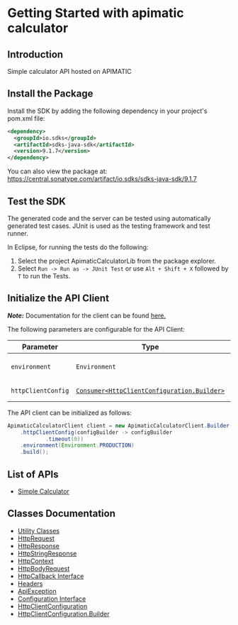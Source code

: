 
# Getting Started with apimatic calculator

## Introduction

Simple calculator API hosted on APIMATIC

## Install the Package

Install the SDK by adding the following dependency in your project's pom.xml file:

```xml
<dependency>
  <groupId>io.sdks</groupId>
  <artifactId>sdks-java-sdk</artifactId>
  <version>9.1.7</version>
</dependency>
```

You can also view the package at:
https://central.sonatype.com/artifact/io.sdks/sdks-java-sdk/9.1.7

## Test the SDK

The generated code and the server can be tested using automatically generated test cases.
JUnit is used as the testing framework and test runner.

In Eclipse, for running the tests do the following:

1. Select the project ApimaticCalculatorLib from the package explorer.
2. Select `Run -> Run as -> JUnit Test` or use `Alt + Shift + X` followed by `T` to run the Tests.

## Initialize the API Client

**_Note:_** Documentation for the client can be found [here.](https://www.github.com/Syed-Subtain/sdks-java-java-sdk/tree/9.1.7/doc/client.md)

The following parameters are configurable for the API Client:

| Parameter | Type | Description |
|  --- | --- | --- |
| `environment` | `Environment` | The API environment. <br> **Default: `Environment.PRODUCTION`** |
| `httpClientConfig` | [`Consumer<HttpClientConfiguration.Builder>`](https://www.github.com/Syed-Subtain/sdks-java-java-sdk/tree/9.1.7/doc/http-client-configuration-builder.md) | Set up Http Client Configuration instance. |

The API client can be initialized as follows:

```java
ApimaticCalculatorClient client = new ApimaticCalculatorClient.Builder()
    .httpClientConfig(configBuilder -> configBuilder
            .timeout(0))
    .environment(Environment.PRODUCTION)
    .build();
```

## List of APIs

* [Simple Calculator](https://www.github.com/Syed-Subtain/sdks-java-java-sdk/tree/9.1.7/doc/controllers/simple-calculator.md)

## Classes Documentation

* [Utility Classes](https://www.github.com/Syed-Subtain/sdks-java-java-sdk/tree/9.1.7/doc/utility-classes.md)
* [HttpRequest](https://www.github.com/Syed-Subtain/sdks-java-java-sdk/tree/9.1.7/doc/http-request.md)
* [HttpResponse](https://www.github.com/Syed-Subtain/sdks-java-java-sdk/tree/9.1.7/doc/http-response.md)
* [HttpStringResponse](https://www.github.com/Syed-Subtain/sdks-java-java-sdk/tree/9.1.7/doc/http-string-response.md)
* [HttpContext](https://www.github.com/Syed-Subtain/sdks-java-java-sdk/tree/9.1.7/doc/http-context.md)
* [HttpBodyRequest](https://www.github.com/Syed-Subtain/sdks-java-java-sdk/tree/9.1.7/doc/http-body-request.md)
* [HttpCallback Interface](https://www.github.com/Syed-Subtain/sdks-java-java-sdk/tree/9.1.7/doc/http-callback-interface.md)
* [Headers](https://www.github.com/Syed-Subtain/sdks-java-java-sdk/tree/9.1.7/doc/headers.md)
* [ApiException](https://www.github.com/Syed-Subtain/sdks-java-java-sdk/tree/9.1.7/doc/api-exception.md)
* [Configuration Interface](https://www.github.com/Syed-Subtain/sdks-java-java-sdk/tree/9.1.7/doc/configuration-interface.md)
* [HttpClientConfiguration](https://www.github.com/Syed-Subtain/sdks-java-java-sdk/tree/9.1.7/doc/http-client-configuration.md)
* [HttpClientConfiguration.Builder](https://www.github.com/Syed-Subtain/sdks-java-java-sdk/tree/9.1.7/doc/http-client-configuration-builder.md)

